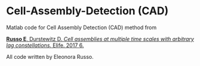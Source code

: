# Cell-Assembly-Detection (CAD)

Matlab code for Cell Assembly Detection (CAD) method from

[**Russo E**, Durstewitz D. *Cell assemblies at multiple time scales with arbitrary lag constellations.* Elife. 2017 6.](https://elifesciences.org/articles/19428)


All code written by Eleonora Russo.
